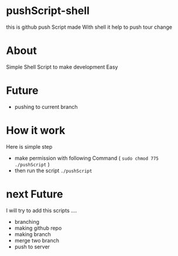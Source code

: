 # pushScript-shell

this is github push Script made With shell it help to push tour change

# About

Simple Shell Script to make development Easy

# Future

- pushing to current branch

# How it work

Here is simple step

- make permission with following Command ( `sudo chmod 775 ./pushScript` )
- then run the script `./pushScript`

# next Future

I will try to add this scripts ....

- branching
- making github repo
- making branch
- merge two branch
- push to server
